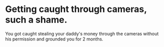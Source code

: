 # Getting caught through cameras, such a shame.

You got caught stealing your daddy's money through the cameras without his permission and grounded you for 2 months.
